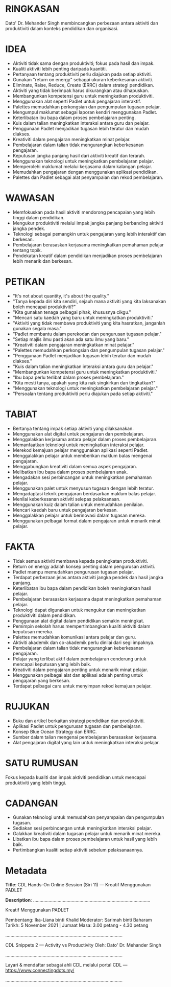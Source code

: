 # RINGKASAN
Dato' Dr. Mehander Singh membincangkan perbezaan antara aktiviti dan produktiviti dalam konteks pendidikan dan organisasi.

# IDEA
- Aktiviti tidak sama dengan produktiviti; fokus pada hasil dan impak.
- Kualiti aktiviti lebih penting daripada kuantiti.
- Pertanyaan tentang produktiviti perlu diajukan pada setiap aktiviti.
- Gunakan "return on energy" sebagai ukuran keberkesanan aktiviti.
- Eliminate, Raise, Reduce, Create (ERRC) dalam strategi pendidikan.
- Aktiviti yang tidak berimpak harus dikurangkan atau dihapuskan.
- Membangunkan kompetensi guru untuk meningkatkan produktiviti.
- Menggunakan alat seperti Padlet untuk pengajaran interaktif.
- Palettes memudahkan perkongsian dan pengumpulan tugasan pelajar.
- Mengumpul maklumat sebagai laporan kendiri menggunakan Padlet.
- Keterlibatan ibu bapa dalam proses pembelajaran penting.
- Kuis dalam talian meningkatkan interaksi antara guru dan pelajar.
- Penggunaan Padlet menjadikan tugasan lebih teratur dan mudah diakses.
- Kreativiti dalam pengajaran meningkatkan minat pelajar.
- Pembelajaran dalam talian tidak mengurangkan keberkesanan pengajaran.
- Keputusan jangka panjang hasil dari aktiviti kreatif dan terarah.
- Menggunakan teknologi untuk meningkatkan pembelajaran pelajar.
- Memperolehi maklumat melalui kerjasama dalam kalangan pelajar.
- Memudahkan pengajaran dengan menggunakan aplikasi pendidikan.
- Palettes dan Padlet sebagai alat penyampaian dan rekod pembelajaran.

# WAWASAN
- Memfokuskan pada hasil aktiviti mendorong pencapaian yang lebih tinggi dalam pendidikan.
- Mengukur produktiviti melalui impak jangka panjang berbanding aktiviti jangka pendek.
- Teknologi sebagai pemangkin untuk pengajaran yang lebih interaktif dan berkesan.
- Pembelajaran berasaskan kerjasama meningkatkan pemahaman pelajar tentang topik.
- Pendekatan kreatif dalam pendidikan menjadikan proses pembelajaran lebih menarik dan berkesan.

# PETIKAN
- "It's not about quantity, it's about the quality."
- "Tanya kepada diri kita sendiri, sejauh mana aktiviti yang kita laksanakan boleh mencapai produktiviti?"
- "Kita gunakan tenaga pelbagai pihak, khususnya cikgu."
- "Mencari satu kaedah yang baru untuk meningkatkan produktiviti."
- "Aktiviti yang tidak membawa produktiviti yang kita hasratkan, janganlah gunakan segala masa."
- "Padlet membantu dalam perekodan dan pengurusan tugasan pelajar."
- "Setiap majlis ilmu pasti akan ada satu ilmu yang baru."
- "Kreativiti dalam pengajaran meningkatkan minat pelajar."
- "Palettes memudahkan perkongsian dan pengumpulan tugasan pelajar."
- "Penggunaan Padlet menjadikan tugasan lebih teratur dan mudah diakses."
- "Kuis dalam talian meningkatkan interaksi antara guru dan pelajar."
- "Membangunkan kompetensi guru untuk meningkatkan produktiviti."
- "Ibu bapa perlu terlibat dalam proses pembelajaran."
- "Kita mesti tanya, apakah yang kita nak singkirkan dan tingkatkan?"
- "Menggunakan teknologi untuk meningkatkan pembelajaran pelajar."
- "Persoalan tentang produktiviti perlu diajukan pada setiap aktiviti."

# TABIAT
- Bertanya tentang impak setiap aktiviti yang dilaksanakan.
- Menggunakan alat digital untuk pengajaran dan pembelajaran.
- Menggalakkan kerjasama antara pelajar dalam proses pembelajaran.
- Memanfaatkan teknologi untuk meningkatkan interaksi pelajar.
- Merekod kemajuan pelajar menggunakan aplikasi seperti Padlet.
- Menggalakkan pelajar untuk memberikan maklum balas mengenai pengajaran.
- Menggabungkan kreativiti dalam semua aspek pengajaran.
- Melibatkan ibu bapa dalam proses pembelajaran anak.
- Mengadakan sesi perbincangan untuk meningkatkan pemahaman pelajar.
- Menggunakan palet untuk menyusun tugasan dengan lebih teratur.
- Mengadaptasi teknik pengajaran berdasarkan maklum balas pelajar.
- Menilai keberkesanan aktiviti selepas pelaksanaan.
- Menggunakan kuiz dalam talian untuk memudahkan penilaian.
- Mencari kaedah baru untuk pengajaran berkesan.
- Menggalakkan pelajar untuk berinovasi dalam tugasan mereka.
- Menggunakan pelbagai format dalam pengajaran untuk menarik minat pelajar.

# FAKTA
- Tidak semua aktiviti membawa kepada peningkatan produktiviti.
- Return on energy adalah konsep penting dalam pengurusan aktiviti.
- Padlet mampu memudahkan pengurusan tugasan pelajar.
- Terdapat perbezaan jelas antara aktiviti jangka pendek dan hasil jangka panjang.
- Keterlibatan ibu bapa dalam pendidikan boleh meningkatkan hasil pelajar.
- Pembelajaran berasaskan kerjasama dapat meningkatkan pemahaman pelajar.
- Teknologi dapat digunakan untuk mengukur dan meningkatkan produktiviti dalam pendidikan.
- Penggunaan alat digital dalam pendidikan semakin meningkat.
- Pemimpin sekolah harus mempertimbangkan kualiti aktiviti dalam keputusan mereka.
- Palettes memudahkan komunikasi antara pelajar dan guru.
- Aktiviti akademik dan co-akademik perlu dinilai dari segi impaknya.
- Pembelajaran dalam talian tidak mengurangkan keberkesanan pengajaran.
- Pelajar yang terlibat aktif dalam pembelajaran cenderung untuk mencapai keputusan yang lebih baik.
- Kreativiti dalam pengajaran penting untuk menarik minat pelajar.
- Menggunakan pelbagai alat dan aplikasi adalah penting untuk pengajaran yang berkesan.
- Terdapat pelbagai cara untuk menyimpan rekod kemajuan pelajar.

# RUJUKAN
- Buku dan artikel berkaitan strategi pendidikan dan produktiviti.
- Aplikasi Padlet untuk pengurusan tugasan dan pembelajaran.
- Konsep Blue Ocean Strategy dan ERRC.
- Sumber dalam talian mengenai pembelajaran berasaskan kerjasama.
- Alat pengajaran digital yang lain untuk meningkatkan interaksi pelajar.

# SATU RUMUSAN
Fokus kepada kualiti dan impak aktiviti pendidikan untuk mencapai produktiviti yang lebih tinggi.

# CADANGAN
- Gunakan teknologi untuk memudahkan penyampaian dan pengumpulan tugasan.
- Sediakan sesi perbincangan untuk meningkatkan interaksi pelajar.
- Galakkan kreativiti dalam tugasan pelajar untuk menarik minat mereka.
- Libatkan ibu bapa dalam proses pembelajaran untuk hasil yang lebih baik.
- Pertimbangkan kualiti setiap aktiviti sebelum pelaksanaannya.

# Metadata
**Title**: CDL Hands-On Online Session (Siri 11) — Kreatif Menggunakan PADLET

**Description**: ...........................................................................................

Kreatif Menggunakan PADLET

Pembentang: Ika-Liana binti Khalid 
Moderator: Sarimah binti Baharam 
Tarikh: 5 November 2021   |   Jumaat
Masa: 3.00 petang - 4.30 petang

...........................................................................................

CDL Snippets 2 — Activity vs Productivity
Oleh: Dato' Dr. Mehander Singh

...........................................................................................

Layari & mendaftar sebagai ahli CDL melalui portal CDL — https://www.connectingdots.my/

...........................................................................................